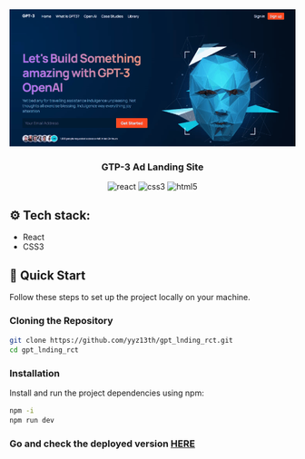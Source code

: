 <div align="center">
  <img src="https://github.com/yyz13th/gpt_lnding_rct/blob/main/public/gpt-lnding-rct.gif" /> 
  <br /> 
  <h3 align="center">GTP-3 Ad Landing Site </h3>
  <img src="https://img.shields.io/badge/react-%2320232a.svg?style=for-the-badge&logo=react&logoColor=%2361DAFB" alt="react" />
  <img src="https://img.shields.io/badge/css3-%231572B6.svg?style=for-the-badge&logo=css3&logoColor=white" alt="css3" />
  <img src="https://img.shields.io/badge/html5-%23E34F26.svg?style=for-the-badge&logo=html5&logoColor=white" alt="html5" />
</div>

## ⚙️ Tech stack:
- React
- CSS3

## 🤸 Quick Start
Follow these steps to set up the project locally on your machine.

### Cloning the Repository

```bash
git clone https://github.com/yyz13th/gpt_lnding_rct.git
cd gpt_lnding_rct
```
### Installation

Install and run the project dependencies using npm:

```bash
npm -i
npm run dev
```

### Go and check the deployed version **[HERE](https://gpt-lnding-rct.netlify.app/)**
